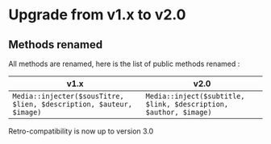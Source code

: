 # Upgrade from v1.x to v2.0

## Methods renamed

All methods are renamed, here is the list of public methods renamed :

| v1.x                                                                | v2.0
| ------------------------------------------------------------------- | ----------------------------------------------------------------
| `Media::injecter($sousTitre, $lien, $description, $auteur, $image)` | `Media::inject($subtitle, $link, $description, $author, $image)`

Retro-compatibility is now up to version 3.0